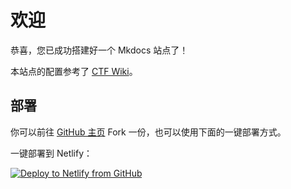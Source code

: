 # 欢迎

恭喜，您已成功搭建好一个 Mkdocs 站点了！

本站点的配置参考了 [CTF Wiki](https://ctf-wiki.org/)。



## 部署

你可以前往 [GitHub 主页](https://github.com/JiangGua/mkdocs-jonbgua-com) Fork 一份，也可以使用下面的一键部署方式。

一键部署到 Netlify：

[![Deploy to Netlify from GitHub](https://www.netlify.com/img/deploy/button.svg)](https://app.netlify.com/start/deploy?repository=https://github.com/JiangGua/mkdocs-jonbgua-com)
